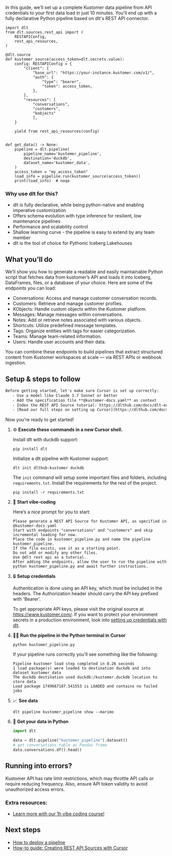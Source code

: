 In this guide, we'll set up a complete Kustomer data pipeline from API credentials to your first data load in just 10 minutes. You'll end up with a fully declarative Python pipeline based on dlt's REST API connector.

```python-outcome
import dlt
from dlt.sources.rest_api import (
    RESTAPIConfig,
    rest_api_resources,
)

@dlt.source
def kustomer_source(access_token=dlt.secrets.value):
    config: RESTAPIConfig = {
        "client": {
            "base_url": "https://your-instance.kustomer.com/v1/",
            "auth": {
                "type": "bearer",
                "token": access_token,
            },
        },
        "resources": [
            "conversations",
            "customers",
            "kobjects"
            ],
    }

    yield from rest_api_resources(config)


def get_data() -> None:
    pipeline = dlt.pipeline(
        pipeline_name='kustomer_pipeline',
        destination='duckdb',
        dataset_name='kustomer_data', 
    )
    access_token = "my_access_token"
    load_info = pipeline.run(kustomer_source(access_token))
    print(load_info)  # noqa
```

### Why use dlt for this?

- dlt is fully declarative, while being python-native and enabling imperative customization
- Offers schema evolution with type inference for resilient, low maintenance pipelines
- Performance and scalability control
- Shallow learning curve - the pipeline is easy to extend by any team member
- dlt is the tool of choice for Pythonic Iceberg Lakehouses

## What you’ll do

We’ll show you how to generate a readable and easily maintainable Python script that fetches data from kustomer’s API and loads it into Iceberg, DataFrames, files, or a database of your choice. Here are some of the endpoints you can load:

- Conversations: Access and manage customer conversation records.
- Customers: Retrieve and manage customer profiles.
- KObjects: Handle custom objects within the Kustomer platform.
- Messages: Manage messages within conversations.
- Notes: Add or retrieve notes associated with various objects.
- Shortcuts: Utilize predefined message templates.
- Tags: Organize entities with tags for easier categorization.
- Teams: Manage team-related information.
- Users: Handle user accounts and their data.

You can combine these endpoints to build pipelines that extract structured content from Kustomer workspaces at scale — via REST APIs or webhook ingestion.

## Setup & steps to follow

```default
Before getting started, let's make sure Cursor is set up correctly:
   - Use a model like Claude 3.7 Sonnet or better
   - Add the specification file **@kustomer-docs.yaml** as context
   - Index the REST API Source tutorial: https://dlthub.com/docs/dlt-ecosystem/verified-sources/rest_api/ and add it to context as **@dlt rest api**
   - [Read our full steps on setting up Cursor](https://dlthub.com/docs/dlt-ecosystem/llm-tooling/cursor-restapi#23-configuring-cursor-with-documentation)
```

Now you're ready to get started! 

1. ⚙️ **Execute these commands in a new Cursor shell.**
    
    Install dlt with duckdb support:
    ```shell
    pip install dlt
    ```

    Initialize a dlt pipeline with Kustomer support.
    ```shell
    dlt init dlthub:kustomer duckdb
    ```

    The `init` command will setup some important files and folders, including `requirements.txt`. Install the requirements for the rest of the project.
    ```shell
    pip install -r requirements.txt
    ```
    
2. 🤠 **Start vibe-coding**
    
    Here’s a nice prompt for you to start: 
    
    ```prompt
    Please generate a REST API Source for Kustomer API, as specified in @kustomer-docs.yaml 
    Start with endpoints "conversations" and "customers" and skip incremental loading for now. 
    Place the code in kustomer_pipeline.py and name the pipeline kustomer_pipeline. 
    If the file exists, use it as a starting point. 
    Do not add or modify any other files. 
    Use @dlt rest api as a tutorial. 
    After adding the endpoints, allow the user to run the pipeline with python kustomer_pipeline.py and await further instructions.
    ```

    
3. 🔒 **Setup credentials** 
    
    Authentication is done using an API key, which must be included in the headers. The Authorization header should carry the API key prefixed with 'Bearer'.
    
    To get appropriate API keys, please visit the original source at https://www.kustomer.com/.
    If you want to protect your environment secrets in a production environment, look into [setting up credentials with dlt](https://dlthub.com/docs/walkthroughs/add_credentials).
    
4. 🏃‍♀️ **Run the pipeline in the Python terminal in Cursor**
    
    ```shell
    python kustomer_pipeline.py
    ```
    
    If your pipeline runs correctly you’ll see something like the following:
    
    ```shell
    Pipeline kustomer load step completed in 0.26 seconds
    1 load package(s) were loaded to destination duckdb and into dataset kustomer_data
    The duckdb destination used duckdb:/kustomer.duckdb location to store data
    Load package 1749667187.541553 is LOADED and contains no failed jobs
    ```
    
5. 📈 **See data**
    
    ```shell
    dlt pipeline kustomer_pipeline show --marimo
    ```
    
6. 🐍 **Get your data in Python**
    
    ```python
    import dlt

   data = dlt.pipeline("kustomer_pipeline").dataset()
   # get conversations table as Pandas frame
   data.conversations.df().head()
    ```

## Running into errors?

Kustomer API has rate limit restrictions, which may throttle API calls or require reducing frequency. Also, ensure API token validity to avoid unauthorized access errors.

### Extra resources:

- [Learn more with our 1h vibe coding course!](https://www.youtube.com/watch?v=GGid70rnJuM)

## Next steps

- [How to deploy a pipeline](https://dlthub.com/docs/walkthroughs/deploy-a-pipeline)
- [How-to guide: Creating REST API Sources with Cursor](https://dlthub.com/docs/dlt-ecosystem/llm-tooling/cursor-restapi)